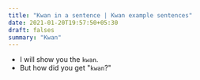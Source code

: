 ```yaml
---
title: "Kwan in a sentence | Kwan example sentences"
date: 2021-01-20T19:57:50+05:30
draft: falses
summary: "Kwan"
---
```

- I will show you the `kwan`.
- But how did you get "`kwan`?"
                 
